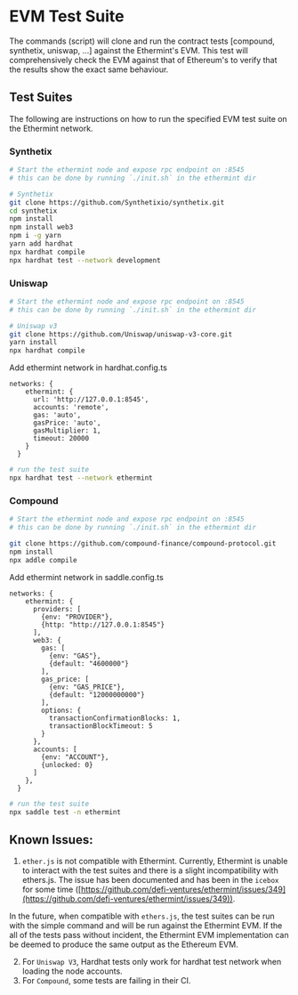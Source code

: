 # EVM Test Suite

The commands (script) will clone and run the contract tests [compound, synthetix, uniswap, ...] against the Ethermint's EVM. This test will comprehensively check the EVM against that of Ethereum's to verify that the results show the exact same behaviour. 

## Test Suites
The following are instructions on how to run the specified EVM test suite on the Ethermint network.

### Synthetix
```bash
# Start the ethermint node and expose rpc endpoint on :8545
# this can be done by running `./init.sh` in the ethermint dir

# Synthetix
git clone https://github.com/Synthetixio/synthetix.git
cd synthetix
npm install
npm install web3
npm i -g yarn
yarn add hardhat
npx hardhat compile
npx hardhat test --network development
```

### Uniswap
```bash
# Start the ethermint node and expose rpc endpoint on :8545
# this can be done by running `./init.sh` in the ethermint dir

# Uniswap v3
git clone https://github.com/Uniswap/uniswap-v3-core.git
yarn install
npx hardhat compile
```

Add ethermint network in hardhat.config.ts
```
networks: {
    ethermint: {
      url: 'http://127.0.0.1:8545',
      accounts: 'remote',
      gas: 'auto',
      gasPrice: 'auto',
      gasMultiplier: 1,
      timeout: 20000
    }
  }
```

```bash
# run the test suite
npx hardhat test --network ethermint
```

### Compound
```bash
# Start the ethermint node and expose rpc endpoint on :8545
# this can be done by running `./init.sh` in the ethermint dir

git clone https://github.com/compound-finance/compound-protocol.git
npm install
npx addle compile
```

Add ethermint network in saddle.config.ts
```
networks: {                                           
    ethermint: {
      providers: [                                      
        {env: "PROVIDER"},                              
        {http: "http://127.0.0.1:8545"}                 
      ],
      web3: {                                          
        gas: [
          {env: "GAS"},
          {default: "4600000"}
        ],
        gas_price: [
          {env: "GAS_PRICE"},
          {default: "12000000000"}
        ],
        options: {
          transactionConfirmationBlocks: 1,
          transactionBlockTimeout: 5
        }
      },
      accounts: [                                       
        {env: "ACCOUNT"},                               
        {unlocked: 0}                                
      ]
    },
  }
```

```bash
# run the test suite
npx saddle test -n ethermint
```

## Known Issues:

1. `ether.js` is not compatible with Ethermint.
Currently, Ethermint is unable to interact with the test suites and there is a slight incompatibility with ethers.js. The issue has been documented and has been in the `icebox` for some time ([https://github.com/defi-ventures/ethermint/issues/349](https://github.com/defi-ventures/ethermint/issues/349)). 

In the future, when compatible with `ethers.js`, the test suites can be run with the simple command and will be run against the Ethermint EVM. If the all of the tests pass without incident, the Ethermint EVM implementation can be deemed to produce the same output as the Ethereum EVM.

2. For `Uniswap V3`, Hardhat tests only work for hardhat test network when loading the node accounts.
3. For `Compound`, some tests are failing in their CI.